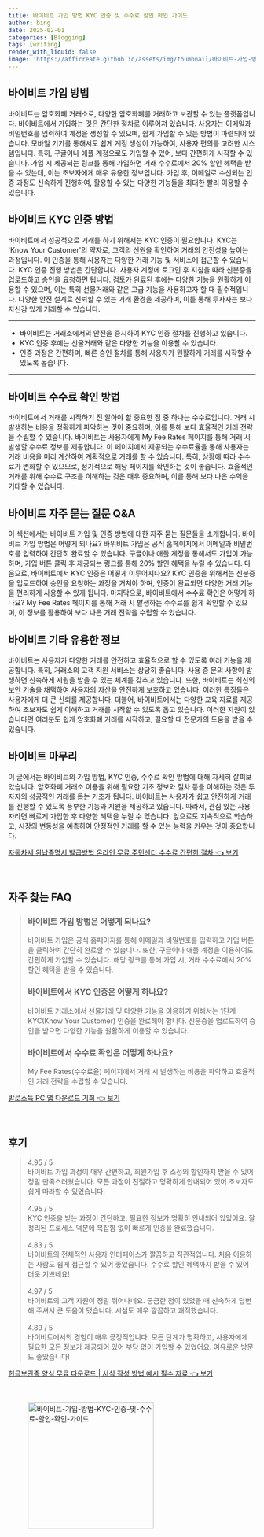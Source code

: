```yaml
---
title: 바이비트 가입 방법 KYC 인증 및 수수료 할인 확인 가이드
author: bing
date: 2025-02-01
categories: [Blogging]
tags: [writing]
render_with_liquid: false
image: 'https://afficreate.github.io/assets/img/thumbnail/바이비트-가입-방법-KYC-인증-및-수수료-할인-확인-가이드.webp'
---
```



<h2 id='가입 방법'>바이비트 가입 방법</h2>

<p>바이비트는 암호화폐 거래소로, 다양한 암호화폐를 거래하고 보관할 수 있는 플랫폼입니다. 바이비트에서 가입하는 것은 간단한 절차로 이루어져 있습니다. 사용자는 이메일과 비밀번호를 입력하여 계정을 생성할 수 있으며, 쉽게 가입할 수 있는 방법이 마련되어 있습니다. 모바일 기기를 통해서도 쉽게 계정 생성이 가능하여, 사용자 편의를 고려한 시스템입니다. 특히, 구글이나 애플 계정으로도 가입할 수 있어, 보다 간편하게 시작할 수 있습니다. 가입 시 제공되는 링크를 통해 가입하면 거래 수수료에서 20% 할인 혜택을 받을 수 있는데, 이는 초보자에게 매우 유용한 정보입니다. 가입 후, 이메일로 수신되는 인증 과정도 신속하게 진행하여, 활용할 수 있는 다양한 기능들을 최대한 빨리 이용할 수 있습니다.</p>

<h2 id='KYC 인증'>바이비트 KYC 인증 방법</h2>

<p>바이비트에서 성공적으로 거래를 하기 위해서는 KYC 인증이 필요합니다. KYC는 'Know Your Customer'의 약자로, 고객의 신원을 확인하여 거래의 안전성을 높이는 과정입니다. 이 인증을 통해 사용자는 다양한 거래 기능 및 서비스에 접근할 수 있습니다. KYC 인증 진행 방법은 간단합니다. 사용자 계정에 로그인 후 지침을 따라 신분증을 업로드하고 승인을 요청하면 됩니다. 검토가 완료된 후에는 다양한 기능을 원활하게 이용할 수 있으며, 이는 특히 선물거래와 같은 고급 기능을 사용하고자 할 때 필수적입니다. 다양한 안전 설계로 신뢰할 수 있는 거래 환경을 제공하며, 이를 통해 투자자는 보다 자신감 있게 거래할 수 있습니다.</p>

<hr />

<ul>
    <li>바이비트는 거래소에서의 안전을 중시하여 KYC 인증 절차를 진행하고 있습니다.</li>
    <li>KYC 인증 후에는 선물거래와 같은 다양한 기능을 이용할 수 있습니다.</li>
    <li>인증 과정은 간편하며, 빠른 승인 절차를 통해 사용자가 원활하게 거래를 시작할 수 있도록 돕습니다.</li>
</ul>

<hr />

<h2 id='수수료 확인 방법'>바이비트 수수료 확인 방법</h2>

<p>바이비트에서 거래를 시작하기 전 알아야 할 중요한 점 중 하나는 수수료입니다. 거래 시 발생하는 비용을 정확하게 파악하는 것이 중요하며, 이를 통해 보다 효율적인 거래 전략을 수립할 수 있습니다. 바이비트는 사용자에게 My Fee Rates 페이지를 통해 거래 시 발생할 수수료 정보를 제공합니다. 이 페이지에서 제공되는 수수료율을 통해 사용자는 거래 비용을 미리 계산하여 계획적으로 거래를 할 수 있습니다. 특히, 상황에 따라 수수료가 변화할 수 있으므로, 정기적으로 해당 페이지를 확인하는 것이 좋습니다. 효율적인 거래를 위해 수수료 구조를 이해하는 것은 매우 중요하며, 이를 통해 보다 나은 수익을 기대할 수 있습니다.</p>

<h2 id='자주 묻는 질문'>바이비트 자주 묻는 질문 Q&A</h2>

<p>이 섹션에서는 바이비트 가입 및 인증 방법에 대한 자주 묻는 질문들을 소개합니다. 바이비트 가입 방법은 어떻게 되나요? 바위비트 가입은 공식 홈페이지에서 이메일과 비밀번호를 입력하여 간단히 완료할 수 있습니다. 구글이나 애플 계정을 통해서도 가입이 가능하며, 가입 버튼 클릭 후 제공되는 링크를 통해 20% 할인 혜택을 누릴 수 있습니다. 다음으로, 바이비트에서 KYC 인증은 어떻게 이루어지나요? KYC 인증을 위해서는 신분증을 업로드하여 승인을 요청하는 과정을 거쳐야 하며, 인증이 완료되면 다양한 거래 기능을 편리하게 사용할 수 있게 됩니다. 마지막으로, 바이비트에서 수수료 확인은 어떻게 하나요? My Fee Rates 페이지를 통해 거래 시 발생하는 수수료를 쉽게 확인할 수 있으며, 이 정보를 활용하여 보다 나은 거래 전략을 수립할 수 있습니다.</p>

<h2 id='기타 유용한 정보'>바이비트 기타 유용한 정보</h2>

<p>바이비트는 사용자가 다양한 거래를 안전하고 효율적으로 할 수 있도록 여러 기능을 제공합니다. 특히, 거래소의 고객 지원 서비스는 상당히 좋습니다. 사용 중 문의 사항이 발생하면 신속하게 지원을 받을 수 있는 체계를 갖추고 있습니다. 또한, 바이비트는 최신의 보안 기술을 채택하여 사용자의 자산을 안전하게 보호하고 있습니다. 이러한 특징들은 사용자에게 더 큰 신뢰를 제공합니다. 더불어, 바이비트에서는 다양한 교육 자료를 제공하여 초보자도 쉽게 이해하고 거래를 시작할 수 있도록 돕고 있습니다. 이러한 지원이 있습니다면 여러분도 쉽게 암호화폐 거래를 시작하고, 필요할 때 전문가의 도움을 받을 수 있습니다.</p>

<h2 id='마무리'>바이비트 마무리</h2>

<p>이 글에서는 바이비트의 가입 방법, KYC 인증, 수수료 확인 방법에 대해 자세히 살펴보았습니다. 암호화폐 거래소 이용을 위해 필요한 기초 정보와 절차 등을 이해하는 것은 투자자의 성공적인 거래를 돕는 기초가 됩니다. 바이비트는 사용자가 쉽고 안전하게 거래를 진행할 수 있도록 풍부한 기능과 지원을 제공하고 있습니다. 따라서, 관심 있는 사용자라면 빠르게 가입한 후 다양한 혜택을 누릴 수 있습니다. 앞으로도 지속적으로 학습하고, 시장의 변동성을 예측하여 안정적인 거래를 할 수 있는 능력을 키우는 것이 중요합니다.</p>


<p><a class="click-button" title="자동차세 완납증명서 발급방법 온라인 무료 주민센터 수수료 간편한 절차" href="https://afficreate.github.io/posts/%EC%9E%90%EB%8F%99%EC%B0%A8%EC%84%B8-%EC%99%84%EB%82%A9%EC%A6%9D%EB%AA%85%EC%84%9C-%EB%B0%9C%EA%B8%89%EB%B0%A9%EB%B2%95-%EC%98%A8%EB%9D%BC%EC%9D%B8-%EB%AC%B4%EB%A3%8C-%EC%A3%BC%EB%AF%BC%EC%84%BC%ED%84%B0-%EC%88%98%EC%88%98%EB%A3%8C-%EA%B0%84%ED%8E%B8%ED%95%9C-%EC%A0%88%EC%B0%A8/" rel="dofollow">자동차세 완납증명서 발급방법 온라인 무료 주민센터 수수료 간편한 절차 👈 보기</a></p><br>
<h2 id='자주_찾는_FAQ'>자주 찾는 FAQ</h2>
<div itemscope="" itemtype="https://schema.org/FAQPage"> 
<blockquote> 
<div itemscope="" itemprop="mainEntity" itemtype="https://schema.org/Question"> 
<h3 itemprop="name">바이비트 가입 방법은 어떻게 되나요?</h3> 
<div itemscope="" itemprop="acceptedAnswer" itemtype="https://schema.org/Answer"> 
<span itemprop="text"> 
<p>바이비트 가입은 공식 홈페이지를 통해 이메일과 비밀번호를 입력하고 가입 버튼을 클릭하여 간단히 완료할 수 있습니다. 또한, 구글이나 애플 계정을 이용하여도 간편하게 가입할 수 있습니다. 해당 링크를 통해 가입 시, 거래 수수료에서 20% 할인 혜택을 받을 수 있습니다.</p> 
</span> 
</div> 
</div> 

<div itemscope="" itemprop="mainEntity" itemtype="https://schema.org/Question"> 
<h3 itemprop="name">바이비트에서 KYC 인증은 어떻게 하나요?</h3> 
<div itemscope="" itemprop="acceptedAnswer" itemtype="https://schema.org/Answer"> 
<span itemprop="text"> 
<p>바이비트 거래소에서 선물거래 및 다양한 기능을 이용하기 위해서는 1단계 KYC(Know Your Customer) 인증을 완료해야 합니다. 신분증을 업로드하여 승인을 받으면 다양한 기능을 원활하게 이용할 수 있습니다.</p> 
</span> 
</div> 
</div> 

<div itemscope="" itemprop="mainEntity" itemtype="https://schema.org/Question"> 
<h3 itemprop="name">바이비트에서 수수료 확인은 어떻게 하나요?</h3> 
<div itemscope="" itemprop="acceptedAnswer" itemtype="https://schema.org/Answer"> 
<span itemprop="text"> 
<p>My Fee Rates(수수료율) 페이지에서 거래 시 발생하는 비용을 파악하고 효율적인 거래 전략을 수립할 수 있습니다.</p> 
</span> 
</div> 
</div> 
</blockquote> 
</div>
<p><a class="click-button" title="발로소득 PC 앱 다운로드 기회" href="https://afficreate.github.io/posts/%EB%B0%9C%EB%A1%9C%EC%86%8C%EB%93%9D-PC-%EC%95%B1-%EB%8B%A4%EC%9A%B4%EB%A1%9C%EB%93%9C-%EA%B8%B0%ED%9A%8C/" rel="dofollow">발로소득 PC 앱 다운로드 기회 👈 보기</a></p><br>
<h2 id='후기'>후기</h2>
<div itemscope itemtype="https://schema.org/Product">
  <blockquote>
  <div itemprop="review" itemscope itemtype="https://schema.org/Review">
      <div itemprop="reviewRating" itemscope itemtype="https://schema.org/Rating"> <span itemprop="ratingValue">4.95</span> / <span itemprop="bestRating">5</span> </div>
      <span itemprop="reviewBody">바이비트 가입 과정이 매우 간편하고, 회원가입 후 소정의 할인까지 받을 수 있어 정말 만족스러웠습니다. 모든 과정이 친절하고 명확하게 안내되어 있어 초보자도 쉽게 따라할 수 있었습니다.</span>
  </div>
  <br>
  <div itemprop="review" itemscope itemtype="https://schema.org/Review">
      <div itemprop="reviewRating" itemscope itemtype="https://schema.org/Rating"> <span itemprop="ratingValue">4.95</span> / <span itemprop="bestRating">5</span> </div>
      <span itemprop="reviewBody">KYC 인증을 받는 과정이 간단하고, 필요한 정보가 명확히 안내되어 있었어요. 잘 정리된 프로세스 덕분에 복잡함 없이 빠르게 인증을 완료했습니다.</span>
  </div>
  <br>
  <div itemprop="review" itemscope itemtype="https://schema.org/Review">
      <div itemprop="reviewRating" itemscope itemtype="https://schema.org/Rating"> <span itemprop="ratingValue">4.83</span> / <span itemprop="bestRating">5</span> </div>
      <span itemprop="reviewBody">바이비트의 전체적인 사용자 인터페이스가 깔끔하고 직관적입니다. 처음 이용하는 사람도 쉽게 접근할 수 있어 좋았습니다. 수수료 할인 혜택까지 받을 수 있어 더욱 기쁘네요!</span>
  </div>
  <br>
  <div itemprop="review" itemscope itemtype="https://schema.org/Review">
      <div itemprop="reviewRating" itemscope itemtype="https://schema.org/Rating"> <span itemprop="ratingValue">4.97</span> / <span itemprop="bestRating">5</span> </div>
      <span itemprop="reviewBody">바이비트의 고객 지원이 정말 뛰어나네요. 궁금한 점이 있었을 때 신속하게 답변해 주셔서 큰 도움이 됐습니다. 시설도 매우 깔끔하고 쾌적했습니다.</span>
  </div>
  <br>
  <div itemprop="review" itemscope itemtype="https://schema.org/Review">
      <div itemprop="reviewRating" itemscope itemtype="https://schema.org/Rating"> <span itemprop="ratingValue">4.89</span> / <span itemprop="bestRating">5</span> </div>
      <span itemprop="reviewBody">바이비트에서의 경험이 매우 긍정적입니다. 모든 단계가 명확하고, 사용자에게 필요한 모든 정보가 제공되어 있어 부담 없이 가입할 수 있었어요. 여유로운 방문도 좋았습니다!</span>
  </div>
  </blockquote>
</div>
<p><a class="click-button" title="현금보관증 양식 무료 다운로드 | 서식 작성 방법 예시 필수 자료" href="https://afficreate.github.io/posts/%ED%98%84%EA%B8%88%EB%B3%B4%EA%B4%80%EC%A6%9D-%EC%96%91%EC%8B%9D-%EB%AC%B4%EB%A3%8C-%EB%8B%A4%EC%9A%B4%EB%A1%9C%EB%93%9C-%EC%84%9C%EC%8B%9D-%EC%9E%91%EC%84%B1-%EB%B0%A9%EB%B2%95-%EC%98%88%EC%8B%9C-%ED%95%84%EC%88%98-%EC%9E%90%EB%A3%8C/" rel="dofollow">현금보관증 양식 무료 다운로드 | 서식 작성 방법 예시 필수 자료 👈 보기</a></p><br>
<figure class="image"><img src="https://afficreate.github.io/assets/img/thumbnail/바이비트-가입-방법-KYC-인증-및-수수료-할인-확인-가이드.webp" alt="바이비트-가입-방법-KYC-인증-및-수수료-할인-확인-가이드" width="256" height="256"></figure>